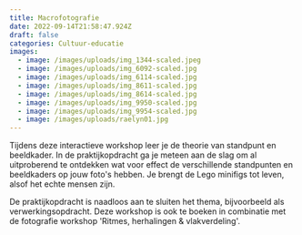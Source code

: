 ```yaml
---
title: Macrofotografie
date: 2022-09-14T21:58:47.924Z
draft: false
categories: Cultuur-educatie
images:
  - image: /images/uploads/img_1344-scaled.jpeg
  - image: /images/uploads/img_6092-scaled.jpg
  - image: /images/uploads/img_6114-scaled.jpg
  - image: /images/uploads/img_8611-scaled.jpg
  - image: /images/uploads/img_8614-scaled.jpg
  - image: /images/uploads/img_9950-scaled.jpg
  - image: /images/uploads/img_9954-scaled.jpg
  - image: /images/uploads/raelyn01.jpg
---
```

Tijdens deze interactieve workshop leer je de theorie van standpunt en beeldkader. In de praktijkopdracht ga je meteen aan de slag om al uitproberend te ontdekken wat voor effect de verschillende standpunten en beeldkaders op jouw foto's hebben. Je brengt de Lego minifigs tot leven, alsof het echte mensen zijn. 

De praktijkopdracht is naadloos aan te sluiten het thema, bijvoorbeeld als verwerkingsopdracht.
Deze workshop is ook te boeken in combinatie met de fotografie workshop 'Ritmes, herhalingen & vlakverdeling'.
